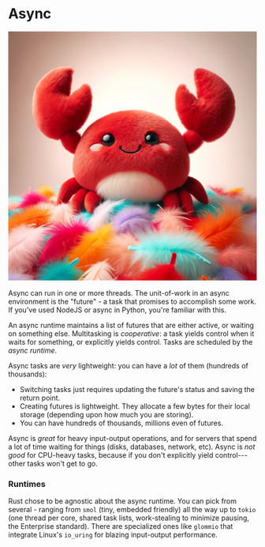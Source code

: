 # Async

![](../images/crab-feathers.webp)


Async can run in one or more threads. The unit-of-work in an async environment is the "future" - a task that promises to accomplish some work. If you've used NodeJS or async in Python, you're familiar with this.

An async runtime maintains a list of futures that are either active, or waiting on something else. Multitasking is *cooperative*: a task yields control when it waits for something, or explicitly yields control. Tasks are scheduled by the *async runtime*.

Async tasks are *very* lightweight: you can have a *lot* of them (hundreds of thousands):

* Switching tasks just requires updating the future's status and saving the return point.
* Creating futures is lightweight. They allocate a few bytes for their local storage (depending upon how much you are storing).
* You can have hundreds of thousands, millions even of futures.

Async is *great* for heavy input-output operations, and for servers that spend a lot of time waiting for things (disks, databases, network, etc). Async is *not good* for CPU-heavy tasks, because if you don't explicitly yield control---other tasks won't get to go.

### Runtimes

Rust chose to be agnostic about the async runtime. You can pick from several - ranging from `smol` (tiny, embedded friendly) all the way up to `tokio` (one thread per core, shared task lists, work-stealing to minimize pausing, the Enterprise standard). There are specialized ones like `glommio` that integrate Linux's `io_uring` for blazing input-output performance.
